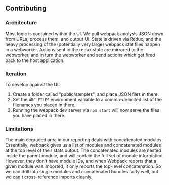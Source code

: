 ## Contributing

### Architecture

Most logic is contained within the UI. We pull webpack analysis JSON down from URLs, process them, and output UI. State is driven via Redux, and the heavy processing of the (potentially very large) webpack stat files happen in a webworker. Actions sent in the redux state are mirrored to the webworker, and in turn the webworker and send actions which get fired back to the host application.

### Iteration

To develop against the UI:

1. Create a folder called "public/samples", and place JSON files in there.
2. Set the `WBC_FILES` environment variable to a comma-delimited list of the filenames you placed in there.
3. Running the webpack dev server via `npm start` will now serve the files you have placed in there.

### Limitations

The main degraded area in our reporting deals with concatenated modules. Essentially, webpack gives us a list of modules and concatenated modules at the top level of their stats output. The concatenated modules are nested inside the parent module, and will contain the full set of module information. However, they don't have module IDs, and when Webpack reports that a given module was imported, it only reports the top-level concatenation. So we can drill into single modules and concatenated bundles fairly well, but we can't cross-reference imports cleanly.
